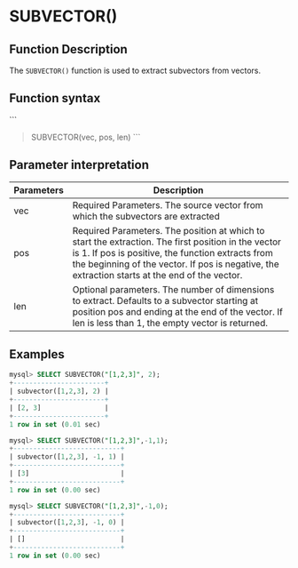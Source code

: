 # SUBVECTOR()

## Function Description

The `SUBVECTOR()` function is used to extract subvectors from vectors.

## Function syntax

\`\`\`
> SUBVECTOR(vec, pos, len) \`\`\`

## Parameter interpretation

| Parameters | Description |
|  ----  | ----  |
|vec     |	Required Parameters. The source vector from which the subvectors are extracted|
|pos     |	Required Parameters. The position at which to start the extraction. The first position in the vector is 1. If pos is positive, the function extracts from the beginning of the vector. If pos is negative, the extraction starts at the end of the vector.|
|len	 |  Optional parameters. The number of dimensions to extract. Defaults to a subvector starting at position pos and ending at the end of the vector. If len is less than 1, the empty vector is returned. |

## Examples

```sql
mysql> SELECT SUBVECTOR("[1,2,3]", 2);
+-----------------------+
| subvector([1,2,3], 2) |
+-----------------------+
| [2, 3]                |
+-----------------------+
1 row in set (0.01 sec)

mysql> SELECT SUBVECTOR("[1,2,3]",-1,1);
+---------------------------+
| subvector([1,2,3], -1, 1) |
+---------------------------+
| [3]                       |
+---------------------------+
1 row in set (0.00 sec)

mysql> SELECT SUBVECTOR("[1,2,3]",-1,0);
+---------------------------+
| subvector([1,2,3], -1, 0) |
+---------------------------+
| []                        |
+---------------------------+
1 row in set (0.00 sec)
```